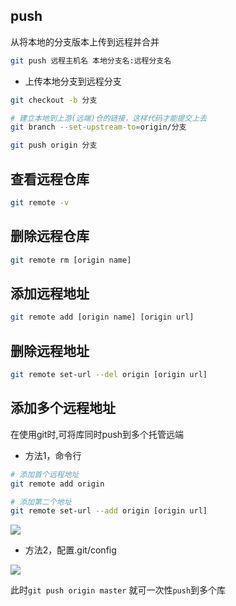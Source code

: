 <!--
 * @Description: 
 * @Version: 
 * @Autor: DaLao
 * @Email: dalao_li@163.com
 * @Date: 2021-01-25 23:07:05
 * @LastEditors: DaLao
 * @LastEditTime: 2021-12-25 20:48:38
-->

## push

从将本地的分支版本上传到远程并合并

```sh
git push 远程主机名 本地分支名:远程分支名
```

- 上传本地分支到远程分支

```sh
git checkout -b 分支

# 建立本地到上游(远端)仓的链接，这样代码才能提交上去
git branch --set-upstream-to=origin/分支

git push origin 分支
```

## 查看远程仓库

```sh
git remote -v
```

## 删除远程仓库

```sh
git remote rm [origin name]
```

## 添加远程地址

```sh
git remote add [origin name] [origin url]
```
## 删除远程地址

```sh
git remote set-url --del origin [origin url]
```

## 添加多个远程地址

在使用git时,可将库同时push到多个托管远端

- 方法1，命令行
  
```sh
# 添加首个远程地址
git remote add origin 

# 添加第二个地址
git remote set-url --add origin [origin url]
```

![](https://cdn.hurra.ltd/img/20211225204827.png)


- 方法2，配置.git/config

![](https://cdn.hurra.ltd/img/20211214220953.png) 

此时`git push origin master` 就可一次性`push`到多个库


